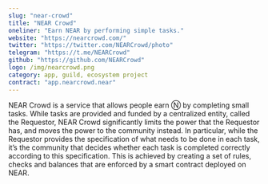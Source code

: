 ```yaml
---
slug: "near-crowd"
title: "NEAR Crowd"
oneliner: "Earn NEAR by performing simple tasks."
website: "https://nearcrowd.com/"
twitter: "https://twitter.com/NEARCrowd/photo"
telegram: "https://t.me/NEARCrowd"
github: "https://github.com/NEARCrowd"
logo: /img/nearcrowd.png
category: app, guild, ecosystem project	
contract: "app.nearcrowd.near"
---
```


NEAR Crowd is a service that allows people earn Ⓝ by completing small tasks. While tasks are provided and funded by a centralized entity, called the Requestor, NEAR Crowd significantly limits the power that the Requestor has, and moves the power to the community instead. In particular, while the Requestor provides the specification of what needs to be done in each task, it’s the community that decides whether each task is completed correctly according to this specification. This is achieved by creating a set of rules, checks and balances that are enforced by a smart contract deployed on NEAR.
